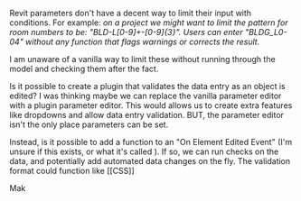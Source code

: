 Revit parameters don't have a decent way to limit their input with conditions.
For example: _on a project we might want to limit the pattern for room numbers to be: "BLD-L[0-9]+-[0-9]{3}". Users can enter "BLDG_L0-04" without any function that flags warnings or corrects the result._

I am unaware of a vanilla way to limit these without running through the model and checking them after the fact.

Is it possible to create a plugin that validates the data entry as an object is edited? I was thinking maybe we can replace the vanilla parameter editor with a plugin parameter editor. This would allows us to create extra features like dropdowns and allow data entry validation. BUT, the parameter editor isn't the only place parameters can be set.

Instead, is it possible to add a function to an "On Element Edited Event" (I'm unsure if this exists, or what it's called ). If so, we can run checks on the data, and potentially add automated data changes on the fly. The validation format could function like [[CSS]]

Mak